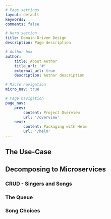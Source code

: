 ```yaml
---
# Page settings
layout: default
keywords:
comments: false

# Hero section
title: Domain-Driven Design
description: Page description

# Author box
author:
    title: About Author
    title_url: '#'
    external_url: true
    description: Author description

# Micro navigation
micro_nav: true

# Page navigation
page_nav:
    prev:
        content: Project Overview
        url: '/overview'
    next:
        content: Packaging with Helm
        url: '/helm'
---
```


## The Use-Case

## Decomposing to Microservices

### CRUD - Singers and Songs

### The Queue

### Song Choices